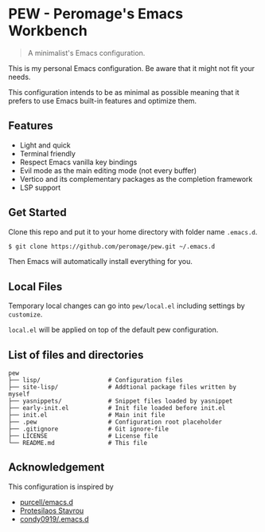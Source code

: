 # PEW - Peromage's Emacs Workbench

> A minimalist's Emacs configuration.

This is my personal Emacs configuration. Be aware that it might not fit your needs.

This configuration intends to be as minimal as possible meaning that it prefers to use Emacs built-in features and optimize them.

## Features

- Light and quick
- Terminal friendly
- Respect Emacs vanilla key bindings
- Evil mode as the main editing mode (not every buffer)
- Vertico and its complementary packages as the completion framework
- LSP support

## Get Started

Clone this repo and put it to your home directory with folder name `.emacs.d`.

```bash
$ git clone https://github.com/peromage/pew.git ~/.emacs.d
```

Then Emacs will automatically install everything for you.

## Local Files

Temporary local changes can go into `pew/local.el` including settings by `customize`.

`local.el` will be applied on top of the default pew configuration.

## List of files and directories

```
pew
├── lisp/                   # Configuration files
├── site-lisp/              # Addtional package files written by myself
├── yasnippets/             # Snippet files loaded by yasnippet
├── early-init.el           # Init file loaded before init.el
├── init.el                 # Main init file
├── .pew                    # Configuration root placeholder
├── .gitignore              # Git ignore-file
├── LICENSE                 # License file
└── README.md               # This file
```

## Acknowledgement

This configuration is inspired by

- [purcell/emacs.d](https://github.com/purcell/emacs.d)
- [Protesilaos Stavrou](https://protesilaos.com/emacs/dotemacs)
- [condy0919/.emacs.d](https://github.com/condy0919/.emacs.d)
